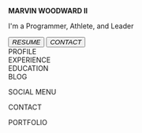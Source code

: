 <!DOCTYPE html>
<head>
    <meta charset="utf-8">
    <meta name="viewport" content="width=device-width, initial scale= 1.0">
    <title>Marvin Woodward II</title>
    <link href="https://fonts.googleapis.com/css2?family=Oswald:wght@200;300;400;500;600;700&display=swap" rel="stylesheet">
    <link rel="stylesheet" href="https://cdnjs.cloudflare.com/ajax/libs/font-awesome/4.7.0/css/font-awesome.min.css">
</head>
<body>  
    <div class="whole-page">    
        <div class="first-section">
           <div id="bio-square" class="square">
               <div class="bio-content">
                    <strong>MARVIN WOODWARD II</strong>
                    <p>I'm a Programmer, Athlete, and Leader</p>
               </div>
               <div class="btn">
                    <button class="resume-btn"><i class="fa fa-download">RESUME</i></button>
                    <button class="contact-btn"><i class="fa fa-envelope">CONTACT</i></button>
                </div>
            </div>
            <div id="profile-square" class="square">
                    <i class="fa fa-user-circle-o fa-3x"></i>
                    PROFILE
            </div>
            <div id="exp-square" class="square">
                <i class="fa fa-tasks fa-3x" aria-hidden="true"></i>
                EXPERIENCE
            </div>
            <div id="edu-square" class="square">
                <i class="fa fa-graduation-cap fa-3x" aria-hidden="true"></i>
                EDUCATION
            </div>    
            <div id="blog-square" class="square">
                <i class="fa fa-pencil-square-o fa-5x" aria-hidden="true"></i>
                BLOG
            </div>  
            <div id="social-square" class="square">
            <i class="fa fa-plus fa-5x" aria-hidden="true"></i>
            <p>SOCIAL MENU</p>
            </div> 
            <div id="contact-square" class="square">
            <i class="fa fa-paper-plane fa-3x" aria-hidden="true"></i>
            <p>CONTACT</p>
            </div>
            <div id="folio-square" class="square">
            <i class="fa fa-television fa-3x" aria-hidden="true"></i>
            <p>PORTFOLIO</p>
            </div>
        </div> 
        <div class="second-section">
            <div class="rectangle-picture">
                <img id="picture" src="devimage.jpeg" alt="">
            </div>
        </div>  
    </div>
</body>

